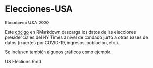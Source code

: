 # Elecciones-USA
Elecciones USA 2020

Este [código](US_Elections.Rmd) en RMarkdown descarga los datos de las elecciones presidenciales del NY Times a nivel de condado junto a otras bases de datos (muertes por COVID-19, ingresos, población, etc.).

Se incluyen también algunos gráficos como ejemplo.


US Elections.Rmd
